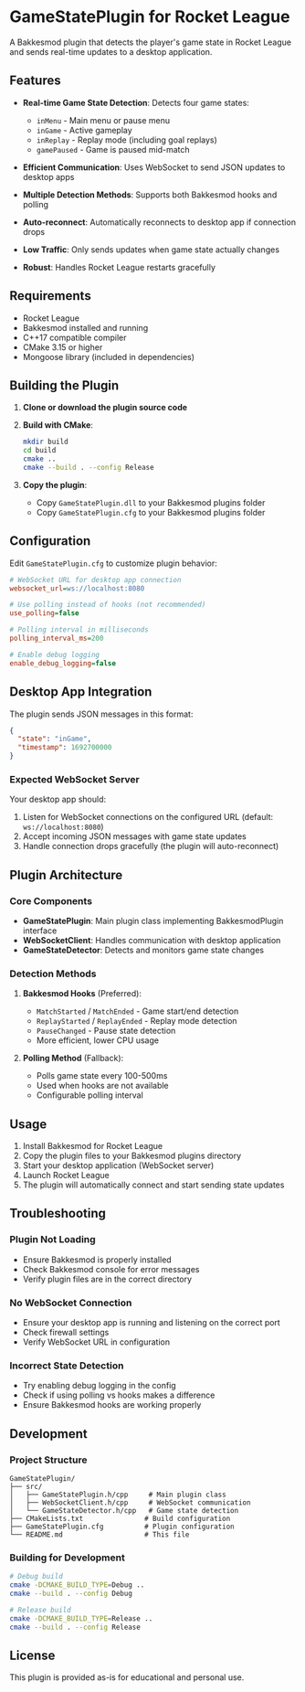 # GameStatePlugin for Rocket League

A Bakkesmod plugin that detects the player's game state in Rocket League and sends real-time updates to a desktop application.

## Features

- **Real-time Game State Detection**: Detects four game states:
  - `inMenu` - Main menu or pause menu
  - `inGame` - Active gameplay
  - `inReplay` - Replay mode (including goal replays)
  - `gamePaused` - Game is paused mid-match

- **Efficient Communication**: Uses WebSocket to send JSON updates to desktop apps
- **Multiple Detection Methods**: Supports both Bakkesmod hooks and polling
- **Auto-reconnect**: Automatically reconnects to desktop app if connection drops
- **Low Traffic**: Only sends updates when game state actually changes
- **Robust**: Handles Rocket League restarts gracefully

## Requirements

- Rocket League
- Bakkesmod installed and running
- C++17 compatible compiler
- CMake 3.15 or higher
- Mongoose library (included in dependencies)

## Building the Plugin

1. **Clone or download the plugin source code**

2. **Build with CMake**:
   ```bash
   mkdir build
   cd build
   cmake ..
   cmake --build . --config Release
   ```

3. **Copy the plugin**:
   - Copy `GameStatePlugin.dll` to your Bakkesmod plugins folder
   - Copy `GameStatePlugin.cfg` to your Bakkesmod plugins folder

## Configuration

Edit `GameStatePlugin.cfg` to customize plugin behavior:

```ini
# WebSocket URL for desktop app connection
websocket_url=ws://localhost:8080

# Use polling instead of hooks (not recommended)
use_polling=false

# Polling interval in milliseconds
polling_interval_ms=200

# Enable debug logging
enable_debug_logging=false
```

## Desktop App Integration

The plugin sends JSON messages in this format:

```json
{
  "state": "inGame",
  "timestamp": 1692700000
}
```

### Expected WebSocket Server

Your desktop app should:
1. Listen for WebSocket connections on the configured URL (default: `ws://localhost:8080`)
2. Accept incoming JSON messages with game state updates
3. Handle connection drops gracefully (the plugin will auto-reconnect)

## Plugin Architecture

### Core Components

- **GameStatePlugin**: Main plugin class implementing BakkesmodPlugin interface
- **WebSocketClient**: Handles communication with desktop application
- **GameStateDetector**: Detects and monitors game state changes

### Detection Methods

1. **Bakkesmod Hooks** (Preferred):
   - `MatchStarted` / `MatchEnded` - Game start/end detection
   - `ReplayStarted` / `ReplayEnded` - Replay mode detection
   - `PauseChanged` - Pause state detection
   - More efficient, lower CPU usage

2. **Polling Method** (Fallback):
   - Polls game state every 100-500ms
   - Used when hooks are not available
   - Configurable polling interval

## Usage

1. Install Bakkesmod for Rocket League
2. Copy the plugin files to your Bakkesmod plugins directory
3. Start your desktop application (WebSocket server)
4. Launch Rocket League
5. The plugin will automatically connect and start sending state updates

## Troubleshooting

### Plugin Not Loading
- Ensure Bakkesmod is properly installed
- Check Bakkesmod console for error messages
- Verify plugin files are in the correct directory

### No WebSocket Connection
- Ensure your desktop app is running and listening on the correct port
- Check firewall settings
- Verify WebSocket URL in configuration

### Incorrect State Detection
- Try enabling debug logging in the config
- Check if using polling vs hooks makes a difference
- Ensure Bakkesmod hooks are working properly

## Development

### Project Structure
```
GameStatePlugin/
├── src/
│   ├── GameStatePlugin.h/cpp     # Main plugin class
│   ├── WebSocketClient.h/cpp     # WebSocket communication
│   └── GameStateDetector.h/cpp   # Game state detection
├── CMakeLists.txt               # Build configuration
├── GameStatePlugin.cfg          # Plugin configuration
└── README.md                    # This file
```

### Building for Development
```bash
# Debug build
cmake -DCMAKE_BUILD_TYPE=Debug ..
cmake --build . --config Debug

# Release build
cmake -DCMAKE_BUILD_TYPE=Release ..
cmake --build . --config Release
```

## License

This plugin is provided as-is for educational and personal use.
